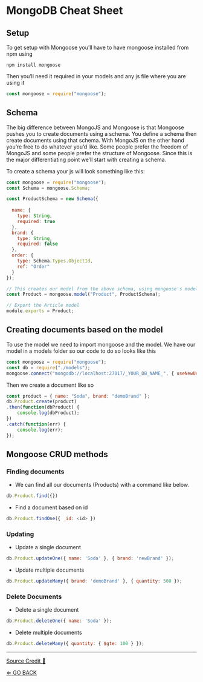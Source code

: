 # MongoDB Cheat Sheet

## Setup

To get setup with Mongoose you’ll have to have mongoose installed from npm using

```shell
npm install mongoose
```

Then you’ll need it required in your models and any js file where you are using it

```js
const mongoose = require("mongoose");
```

## Schema

The big difference between MongoJS and Mongoose is that Mongoose pushes you to create documents using a schema. You define a schema then create documents using that schema. With MongoJS on the other hand you’re free to do whatever you’d like. Some people prefer the freedom of MongoJS and some people prefer the structure of Mongoose. Since this is the major differentiating point we’ll start with creating a schema.

To create a schema your js will look something like this:

```js
const mongoose = require("mongoose");
const Schema = mongoose.Schema;

const ProductSchema = new Schema({
 
  name: {
    type: String,
    required: true
  },
  brand: {
    type: String,
    required: false
  },
  order: {
    type: Schema.Types.ObjectId,
    ref: "Order"
  }
});

// This creates our model from the above schema, using mongoose's model method
const Product = mongoose.model("Product", ProductSchema);

// Export the Article model
module.exports = Product;
```

## Creating documents based on the model

To use the model we need to import mongoose and the model. We have our model in a models folder so our code to do so looks like this

```js
const mongoose = require("mongoose");
const db = require("./models");
mongoose.connect("mongodb://localhost:27017/_YOUR_DB_NAME_", { useNewUrlParser: true });
```

Then we create a document like so

```js
const product = { name: "Soda", brand: "demoBrand" };
db.Product.create(product)
.then(function(dbProduct) {
    console.log(dbProduct);
})
.catch(function(err) {
    console.log(err);
});
```

## Mongoose CRUD methods

### Finding documents

- We can find all our documents (Products) with a command like below.

```js
db.Product.find({})
```

- Find a document based on id

```js
db.Product.findOne({ _id: <id> })
```

### Updating

- Update a single document

```js
db.Product.updateOne({ name: 'Soda' }, { brand: 'newBrand' });
```

- Update multiple documents

```js
db.Product.updateMany({ brand: 'demoBrand' }, { quantity: 500 });
```

### Delete Documents

- Delete a single document

```js
db.Product.deleteOne({ name: 'Soda' });
```

- Delete multiple documents

```js
db.Product.deleteMany({ quantity: { $gte: 100 } });
```

---

[Source Credit 🔗](https://kb.objectrocket.com/mongo-db/the-mongoose-cheat-sheet-225)

[⇐ GO BACK](../README.md)
